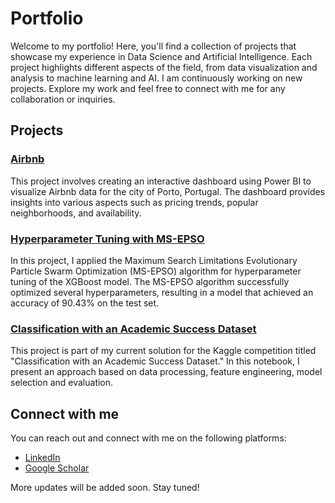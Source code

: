 # Portfolio

Welcome to my portfolio! Here, you'll find a collection of projects that showcase my experience in Data Science and Artificial Intelligence. Each project highlights different aspects of the field, from data visualization and analysis to machine learning and AI. I am continuously working on new projects. Explore my work and feel free to connect with me for any collaboration or inquiries.

## Projects

### [Airbnb](projects/airbnb)

This project involves creating an interactive dashboard using Power BI to visualize Airbnb data for the city of Porto, Portugal. The dashboard provides insights into various aspects such as pricing trends, popular neighborhoods, and availability.

### [Hyperparameter Tuning with MS-EPSO](projects/hyperparameters)

In this project, I applied the Maximum Search Limitations Evolutionary Particle Swarm Optimization (MS-EPSO) algorithm for hyperparameter tuning of the XGBoost model. The MS-EPSO algorithm successfully optimized several hyperparameters, resulting in a model that achieved an accuracy of 90.43% on the test set.

### [Classification with an Academic Success Dataset](projects/academic_success)

This project is part of my current solution for the Kaggle competition titled "Classification with an Academic Success Dataset." In this notebook, I present an approach based on data processing, feature engineering, model selection and evaluation.

## Connect with me

You can reach out and connect with me on the following platforms:

- [LinkedIn](https://www.linkedin.com/in/marioserraneto)
- [Google Scholar](https://scholar.google.com/citations?user=zBnQbHwAAAAJ&hl=pt-BR&oi=ao)

More updates will be added soon. Stay tuned!
